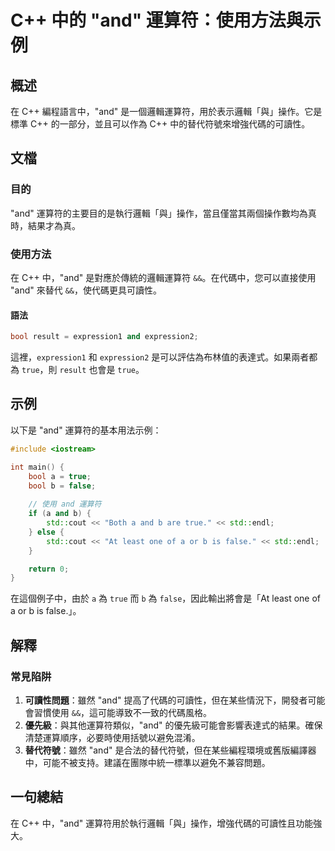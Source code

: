<!--
Meta Description: # C++ 中的 "and" 運算符：使用方法與示例 ## 概述 在 C++ 編程語言中，"and" 是一個邏輯運算符，用於表示邏輯「與」操作。它是標準 C++ 的一部分，並且可以作為 C++ 中的替代符號來增強代碼的可讀性。 ## 文檔 ### 目的 "and" 運算符的主要目的是執行邏輯「與」操...
Meta Keywords: true, false, std, bool, 運算符
-->

# C++ 中的 "and" 運算符：使用方法與示例

## 概述
在 C++ 編程語言中，"and" 是一個邏輯運算符，用於表示邏輯「與」操作。它是標準 C++ 的一部分，並且可以作為 C++ 中的替代符號來增強代碼的可讀性。

## 文檔
### 目的
"and" 運算符的主要目的是執行邏輯「與」操作，當且僅當其兩個操作數均為真時，結果才為真。

### 使用方法
在 C++ 中，"and" 是對應於傳統的邏輯運算符 `&&`。在代碼中，您可以直接使用 "and" 來替代 `&&`，使代碼更具可讀性。

#### 語法
```cpp
bool result = expression1 and expression2;
```
這裡，`expression1` 和 `expression2` 是可以評估為布林值的表達式。如果兩者都為 `true`，則 `result` 也會是 `true`。

## 示例
以下是 "and" 運算符的基本用法示例：

```cpp
#include <iostream>

int main() {
    bool a = true;
    bool b = false;
    
    // 使用 and 運算符
    if (a and b) {
        std::cout << "Both a and b are true." << std::endl;
    } else {
        std::cout << "At least one of a or b is false." << std::endl;
    }

    return 0;
}
```

在這個例子中，由於 `a` 為 `true` 而 `b` 為 `false`，因此輸出將會是「At least one of a or b is false.」。

## 解釋
### 常見陷阱
1. **可讀性問題**：雖然 "and" 提高了代碼的可讀性，但在某些情況下，開發者可能會習慣使用 `&&`，這可能導致不一致的代碼風格。
2. **優先級**：與其他運算符類似，"and" 的優先級可能會影響表達式的結果。確保清楚運算順序，必要時使用括號以避免混淆。
3. **替代符號**：雖然 "and" 是合法的替代符號，但在某些編程環境或舊版編譯器中，可能不被支持。建議在團隊中統一標準以避免不兼容問題。

## 一句總結
在 C++ 中，"and" 運算符用於執行邏輯「與」操作，增強代碼的可讀性且功能強大。